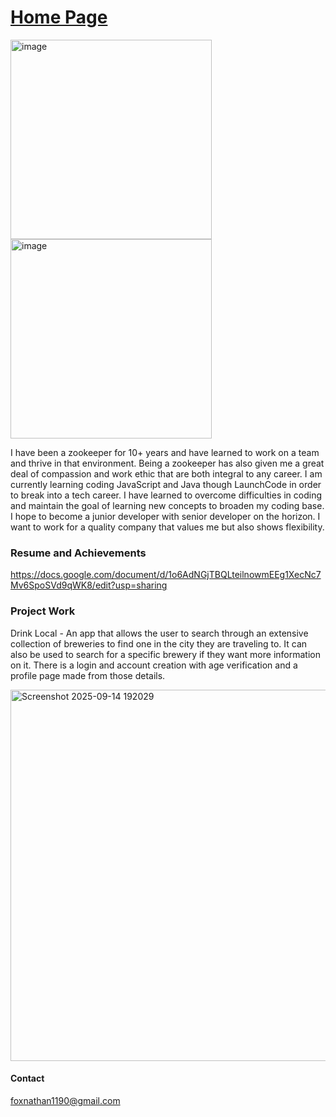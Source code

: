 <h1><u>Home Page</u></h1>
<img width="322" height="319" alt="image" src="https://github.com/user-attachments/assets/188145ed-cd94-4afb-881c-baf5c4e0ba12" />
<img width="322" height="319" alt="image" src="https://github.com/user-attachments/assets/be27693b-c216-4af8-a399-c1758ae2ef45" />

I have been a zookeeper for 10+ years and have learned to work on a team and thrive in that environment. Being a zookeeper has also given me a great deal of compassion and work ethic that are both integral to any career. I am currently learning coding JavaScript and Java though LaunchCode in order to break into a tech career. I have learned to overcome difficulties in coding and maintain the goal of learning new concepts to broaden my coding base. I hope to become a junior developer with senior developer on the horizon. I want to work for a quality company that values me but also shows flexibility.

<h3>Resume and Achievements</h3>

https://docs.google.com/document/d/1o6AdNGjTBQLteilnowmEEg1XecNc7Mv6SpoSVd9qWK8/edit?usp=sharing


<h3>Project Work</h3>

Drink Local - An app that allows the user to search through an extensive collection of breweries to find one in the city they are traveling to. It can also be used to search for a specific brewery if they want more information on it. There is a login and account creation with age verification and a profile page made from those details.

<img width="1342" height="594" alt="Screenshot 2025-09-14 192029" src="https://github.com/user-attachments/assets/de51ea0d-0e3b-4cd4-adb3-712c2a948f75" />

<h4>Contact</h4>

foxnathan1190@gmail.com
